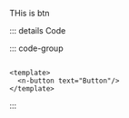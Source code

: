 THis is btn

<script setup>
import {NButton} from 'nova'
import 'nova/style.css'
</script>

<n-button text="Button" />

::: details Code

::: code-group

```vue [Template]

<template>
  <n-button text="Button"/>
</template>
```

:::
